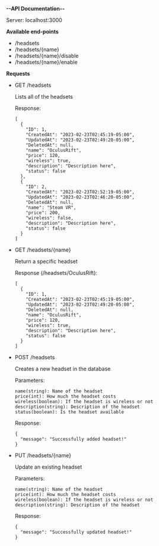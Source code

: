 **--API Documentation--**

Server: localhost:3000

**Available end-points**

  - /headsets
  - /headsets/{name}
  - /headsets/{name}/disable
  - /headsets/{name}/enable


**Requests**

- GET /headsets

    Lists all of the headsets

    Response:
            
      [
        {
          "ID": 1,
          "CreatedAt": "2023-02-23T02:45:19-05:00",
          "UpdatedAt": "2023-02-23T02:49:20-05:00",
          "DeletedAt": null,
          "name": "OculusRift",
          "price": 120,
          "wireless": true,
          "description": "Description here",
          "status": false
        },
        {
          "ID": 2,
          "CreatedAt": "2023-02-23T02:52:19-05:00",
          "UpdatedAt": "2023-02-23T02:46:20-05:00",
          "DeletedAt": null,
          "name": "Steam VR",
          "price": 200,
          "wireless": false,
          "description": "Description here",
          "status": false
        }
      ]

- GET /headsets/{name}

    Return a specific headset
    
    Response (/headsets/OculusRift): 
    
      [
        {
          "ID": 1,
          "CreatedAt": "2023-02-23T02:45:19-05:00",
          "UpdatedAt": "2023-02-23T02:49:20-05:00",
          "DeletedAt": null,
          "name": "OculusRift",
          "price": 120,
          "wireless": true,
          "description": "Description here",
          "status": false
        }
      ]

- POST /headsets

    Creates a new headset in the database
    
    Parameters:
      
      name(string): Name of the headset
      price(int): How much the headset costs
      wireless(boolean): If the headset is wireless or not
      description(string): Description of the headset
      status(boolean): Is the headset available
    
    Response:
    
      {
        "message": "Successfully added headset!"
      }

- PUT /headsets/{name}

    Update an existing headset
    
    Parameters:
      
      name(string): Name of the headset
      price(int): How much the headset costs
      wireless(boolean): If the headset is wireless or not
      description(string): Description of the headset

    Response:

      {
        "message": "Successfully updated headset!"
      }

    
      
    
      
      
    
      
      
        
      
      
     











